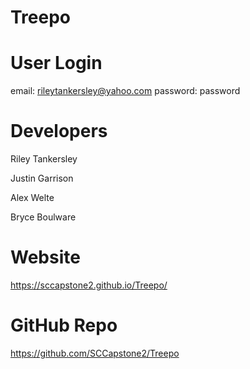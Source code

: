 # Treepo

# User Login
email: rileytankersley@yahoo.com
password: password

# Developers
Riley Tankersley

Justin Garrison

Alex Welte

Bryce Boulware


# Website
https://sccapstone2.github.io/Treepo/

# GitHub Repo
https://github.com/SCCapstone2/Treepo
